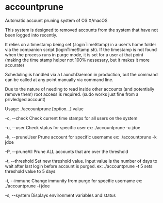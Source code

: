# accountprune
Automatic account pruning system of OS X/macOS


This system is designed to removed accounts from the system that have not been logged into recently.

It relies on a timestamp being set (.loginTimeStamp) in a user's home folder via the companion script (loginTimeStamp.sh).  If the timestamp is not found when the process runs in purge mode, it is set for a user at that point (making the time stamp helper not 100% nessesary, but it makes it more accurate)

Scheduling is handled via a LaunchDaemon in production, but the command can be called at any point manually via command line.

Due to the nature of needing to read inside other accounts (and potentially remove them) root access is required. (sudo works just fine from a privledged account)


Usage: ./accountprune [option...] value

   -c, --check		Check current time stamps for all users on the system

   -u, --user		Check status for specific user
				ex: ./accountprune -u jdoe

   -k, --pruneUser	Prune account for specific username
				ex: ./accountprune -k jdoe

   -P, --pruneAll	Prune ALL accounts that are over the threshold

   -t, --threshold	Set new threshold value.  Input value is the number
			of days to wait after last login before account is
			purged.
				ex: ./accountprune -t 5
				sets threshold value to 5 days

   -i, --immune		Change immunity from purge for specific username
				ex: ./accountprune -i jdoe

   -s, --system		Displays environment variables and status
